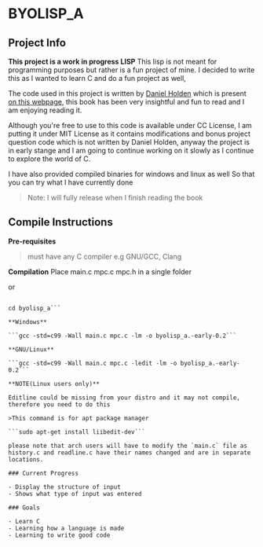 # BYOLISP_A

## Project Info

**This project is a work in progress LISP**
This lisp is not meant for programming purposes but rather is a fun project of mine. I decided to write this as I wanted to learn C and do a fun project as well,

The code used in this project is written by [Daniel Holden](https://github.com/orangeduck) which is present [on this webpage](https://github.com/orangeduck/BuildYourOwnLisp), this book has been very insightful and fun to read and I am enjoying reading it.

Although you're free to use to this code is available under CC License, I am putting it under MIT License as it contains modifications and bonus project question code which is not written by Daniel Holden, anyway the project is in early stange and I am going to continue working on it slowly as I continue to explore the world of C.

I have also provided compiled binaries for windows and linux as well So that you can try what I have currently done

> Note: I will fully release when I finish reading the book

## Compile Instructions

**Pre-requisites**
> must have any C compiler e.g GNU/GCC, Clang

**Compilation**
Place main.c mpc.c mpc.h in a single folder 

or

```git clone https://github.com/sysgrammar/byolisp_a.git

cd byolisp_a```
    
**Windows**

```gcc -std=c99 -Wall main.c mpc.c -lm -o byolisp_a.-early-0.2```

**GNU/Linux**

```gcc -std=c99 -Wall main.c mpc.c -ledit -lm -o byolisp_a.-early-0.2```

**NOTE(Linux users only)**

Editline could be missing from your distro and it may not compile, therefore you need to do this

>This command is for apt package manager 

```sudo apt-get install liibedit-dev```

please note that arch users will have to modify the `main.c` file as history.c and readline.c have their names changed and are in separate locations.

### Current Progress

- Display the structure of input
- Shows what type of input was entered

### Goals

- Learn C
- Learning how a language is made
- Learning to write good code